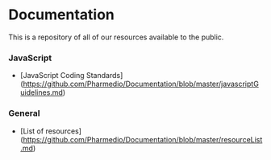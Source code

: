 # Documentation
This is a repository of all of our resources available to the public.  

### JavaScript
- [JavaScript Coding Standards] (https://github.com/Pharmedio/Documentation/blob/master/javascriptGuidelines.md)

### General
- [List of resources] (https://github.com/Pharmedio/Documentation/blob/master/resourceList.md)
